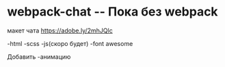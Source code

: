 # webpack-chat -- Пока без webpack
макет чата https://adobe.ly/2mhJQlc

-html
-scss
-js(скоро будет)
-font awesome

Добавить 
-анимацию 
